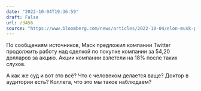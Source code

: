 ```yaml
---
date: "2022-10-04T19:36:59"
draft: False
url: /3456
source: "https://www.bloomberg.com/news/articles/2022-10-04/elon-musk-proposes-to-proceed-with-twitter-deal-at-54-20-a-share-twtr"
---
```


По сообщениям источников, Маск предложил компании Twitter продолжить работу над сделкой по покупке компании за 54,20 долларов за акцию. Акции компании взлетели на 18% после таких слухов.

А как же суд и вот это всё? Что с человеком делается ваще? Доктор в аудитории есть? Коллега, что это мы такое наблюдаем?
